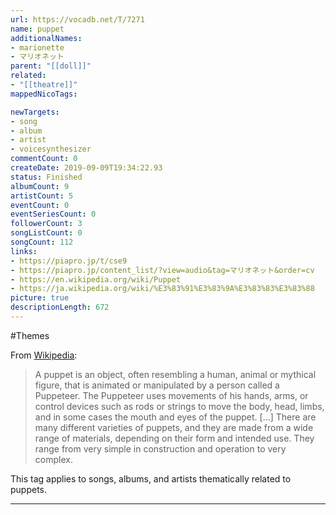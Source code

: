 ```yaml
---
url: https://vocadb.net/T/7271
name: puppet
additionalNames: 
- marionette
- マリオネット
parent: "[[doll]]"
related:
- "[[theatre]]"
mappedNicoTags:

newTargets:
- song
- album
- artist
- voicesynthesizer
commentCount: 0
createDate: 2019-09-09T19:34:22.93
status: Finished
albumCount: 9
artistCount: 5
eventCount: 0
eventSeriesCount: 0
followerCount: 3
songListCount: 0
songCount: 112
links: 
- https://piapro.jp/t/cse9
- https://piapro.jp/content_list/?view=audio&tag=マリオネット&order=cv
- https://en.wikipedia.org/wiki/Puppet
- https://ja.wikipedia.org/wiki/%E3%83%91%E3%83%9A%E3%83%83%E3%83%88
picture: true
descriptionLength: 672
---
```


#Themes

From [Wikipedia](https://en.wikipedia.org/wiki/Puppet):
>A puppet is an object, often resembling a human, animal or mythical figure, that is animated or manipulated by a person called a Puppeteer. The Puppeteer uses movements of his hands, arms, or control devices such as rods or strings to move the body, head, limbs, and in some cases the mouth and eyes of the puppet. [...] There are many different varieties of puppets, and they are made from a wide range of materials, depending on their form and intended use. They range from very simple in construction and operation to very complex.

This tag applies to songs, albums, and artists thematically related to puppets.

---

